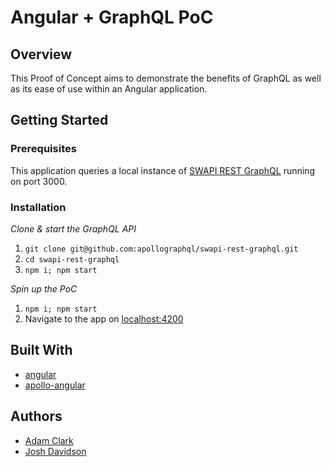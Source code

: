 # Angular + GraphQL PoC
## Overview
This Proof of Concept aims to demonstrate the benefits of GraphQL as well as its ease of use within an Angular application.

## Getting Started
### Prerequisites
This application queries a local instance of [SWAPI REST GraphQL](https://github.com/apollographql/swapi-rest-graphql) running on port 3000.

### Installation
_Clone & start the GraphQL API_
1. `git clone git@github.com:apollographql/swapi-rest-graphql.git`
2. `cd swapi-rest-graphql`
3. `npm i; npm start`

_Spin up the PoC_
1. `npm i; npm start`
2. Navigate to the app on [localhost:4200](http://localhost:4200)

## Built With
* [angular](https://github.com/angular/angular)
* [apollo-angular](https://github.com/apollographql/apollo-angular)

## Authors
* [Adam Clark](https://github.com/adamclerk)
* [Josh Davidson](https://github.com/yharnam)
